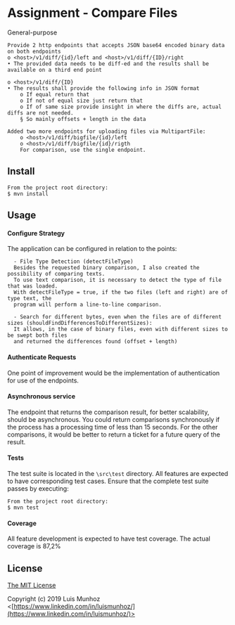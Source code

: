 # Assignment - Compare Files

General-purpose

	Provide 2 http endpoints that accepts JSON base64 encoded binary data on both endpoints
	o <host>/v1/diff/{id}/left and <host>/v1/diff/{ID}/right
	• The provided data needs to be diff-ed and the results shall be available on a third end point
	
	o <host>/v1/diff/{ID}
	• The results shall provide the following info in JSON format
		o If equal return that
		o If not of equal size just return that
		o If of same size provide insight in where the diffs are, actual diffs are not needed.
		§ So mainly offsets + length in the data

	Added two more endpoints for uploading files via MultipartFile:
		o <host>/v1/diff/bigfile/{id}/left
		o <host>/v1/diff/bigfile/{id}/rigth
		For comparison, use the single endpoint.

## Install

	From the project root directory:
    $ mvn install

## Usage

#### Configure Strategy

The application can be configured in relation to the points:

	  - File Type Detection (detectFileType)
	  Besides the requested binary comparison, I also created the possibility of comparing texts.
	  To use text comparison, it is necessary to detect the type of file that was loaded.
	  With detectFileType = true, if the two files (left and right) are of type text, the
	  program will perform a line-to-line comparison.
	  
	  - Search for different bytes, even when the files are of different sizes (shouldFindDifferencesToDifferentSizes):
	  It allows, in the case of binary files, even with different sizes to be swept both files
	  and returned the differences found (offset + length)

#### Authenticate Requests

One point of improvement would be the implementation of authentication for use of the endpoints.

#### Asynchronous service

The endpoint that returns the comparison result, for better scalability, should be asynchronous.
You could return comparisons synchronously if the process has a processing time of less than 15 seconds.
For the other comparisons, it would be better to return a ticket for a future query of the result.

#### Tests

The test suite is located in the `\src\test` directory.  All features are
expected to have corresponding test cases.  Ensure that the complete test suite
passes by executing:

	From the project root directory:
	$ mvn test 


#### Coverage

All feature development is expected to have test coverage. The actual coverage is 87,2%


## License

[The MIT License](http://opensource.org/licenses/MIT)

Copyright (c) 2019 Luis Munhoz <[https://www.linkedin.com/in/luismunhoz/](https://www.linkedin.com/in/luismunhoz/)>
